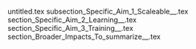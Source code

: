 untitled.tex
subsection_Specific_Aim_1_Scaleable__.tex
section_Specific_Aim_2_Learning__.tex
section_Specific_Aim_3_Training__.tex
section_Broader_Impacts_To_summarize__.tex

